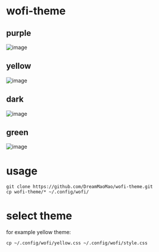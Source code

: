 # wofi-theme
## purple
![image](https://github.com/DreamMaoMao/wofi-theme/assets/30348075/aba946fa-7464-4cc5-b9d5-164dd63efc4c)

## yellow
![image](https://github.com/DreamMaoMao/wofi-theme/assets/30348075/fdf5dcb2-bf2b-4ef8-bb5f-7397d276eb1e)


## dark
![image](https://github.com/DreamMaoMao/wofi-theme/assets/30348075/c5b6631b-44ad-4c34-8004-07f9385958b0)

## green
![image](https://github.com/DreamMaoMao/wofi-theme/assets/30348075/d69684cd-5ace-4058-921c-3e2ca2ca6582)


# usage
```
git clone https://github.com/DreamMaoMao/wofi-theme.git
cp wofi-theme/* ~/.config/wofi/
```

# select theme
for example yellow theme:
```
cp ~/.config/wofi/yellow.css ~/.config/wofi/style.css
```
